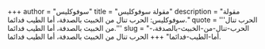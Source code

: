 +++
author = "سوفوكليس"
title = "مقولة سوفوكليس"
description = "مقولة سوفوكليس: الحرب تنال من الخبيث بالصدفة، أما الطيب فدائما."
quote = '''الحرب تنال من الخبيث بالصدفة، أما الطيب فدائما.'''
slug = "الحرب-تنال-من-الخبيث-بالصدفة،-أما-الطيب-فدائما"
+++
الحرب تنال من الخبيث بالصدفة، أما الطيب فدائما.
